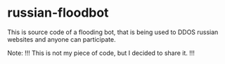 # russian-floodbot
This is source code of a flooding bot, that is being used to DDOS russian websites and anyone can participate. 

Note:
!!! This is not my piece of code, but I decided to share it. !!!
